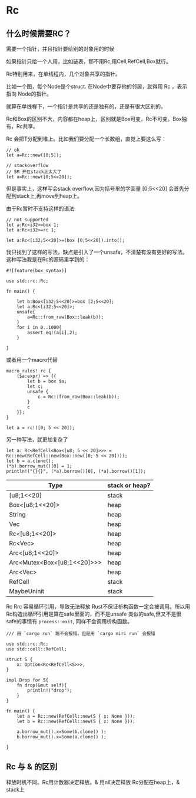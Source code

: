 # Rc

## 什么时候需要RC？

需要一个指针，并且指针要给别的对象用的时候

如果指针只给一个人用，比如链表，那不用Rc,用Cell,RefCell,Box就行。

Rc特别用来，在单线程内，几个对象共享的指针。



比如一个图，每个Node是个struct. 在Node中要存他的邻居，就得用 Rc<Node> ，表示指向 Node的指针。

就算在单线程下，一个指针是共享的还是独有的，还是有很大区别的。


Rc和Box的区别不大，内容都在heap上，区别就是Box可变，Rc不可变。Box独有，Rc共享。


Rc<T> 会把T分配到堆上。比如我们要分配一个长数组，直觉上要这么写：

```
// ok
let a=Rc::new([0;5]);

// stackoverflow
// 5M 开在stack上太大了
let a=Rc::new([0;5<<20]);
```

但是事实上，这样写会stack overflow,因为括号里的字面量 [0;5<<20] 会首先分配到stack上,再move到heap上。

由于Rc暂时不支持这样的语法:

```
// not supported
let a:Rc<i32>=box 1;
let a:Rc<i32>=rc 1;
```

```
let a:Rc<[i32;5<<20]>=(box [0;5<<20]).into();
```

我只找到了这样的写法，缺点是引入了一个unsafe，不清楚有没有更好的写法。这种写法我是在Rc的源码里学到的：

```
#![feature(box_syntax)]

use std::rc::Rc;

fn main() {

    let b:Box<[i32;5<<20]>=box [2;5<<20];
    let a:Rc<[i32;5<<20]>;
    unsafe{
        a=Rc::from_raw(Box::leak(b));
    }
    for i in 0..1000{
        assert_eq!(a[i],2);
    }

}

```

或者用一个macro代替
```
macro_rules! rc {
    ($a:expr) => {{
        let b = box $a;
        let c;
        unsafe {
            c = Rc::from_raw(Box::leak(b));
        }
        c
    }};
}

let a = rc!([0; 5 << 20]);

```

另一种写法，就更加复杂了

```
let a: Rc<RefCell<Box<[u8; 5 << 20]>>> = Rc::new(RefCell::new(Box::new([0; 5 << 20])));
let b = a.clone();
(*b).borrow_mut()[0] = 1;
println!("{}{}", (*a).borrow()[0], (*a).borrow()[1]);
```



| Type                        | stack or heap? |
| --------------------------- | -------------- |
| [u8;1<<20]                  | stack          |
| Box<[u8;1<<20]>             | heap           |
| String                      | heap           |
| Vec<u8>                     | heap           |
| Rc<[u8;1<<20]>              | heap           |
| Rc<Vec<u8>>                 | heap           |
| Arc<[u8;1<<20]>             | heap           |
| Arc<Mutex<Box<[u8;1<<20]>>> | heap           |
| Arc<Vec<u8>>                | heap           |
| RefCell<T>                  | stack          |
| MaybeUninit<T>              | stack          |


Rc Rrc 容易循环引用，导致无法释放
Rust不保证析构函数一定会被调用。所以用Rc构造出循环引用是算在safe里面的，而不是unsafe
类似的safe,但又不是很safe的事情有 `process::exit`, 同样不会调用析构函数。

```
/// 用 `cargo run` 跑不会报错，但是用 `cargo miri run` 会报错

use std::rc::Rc;
use std::cell::RefCell;

struct S {
    x: Option<Rc<RefCell<S>>>,
}

impl Drop for S{
    fn drop(&mut self){
        println!("drop");
    }
}

fn main() {
    let a = Rc::new(RefCell::new(S { x: None }));
    let b = Rc::new(RefCell::new(S { x: None }));

    a.borrow_mut().x=Some(b.clone() );
    b.borrow_mut().x=Some(a.clone() );

}
```

## Rc 与 & 的区别
释放时机不同。Rc用计数器决定释放。& 用nll决定释放
Rc分配在heap上，& stack上

